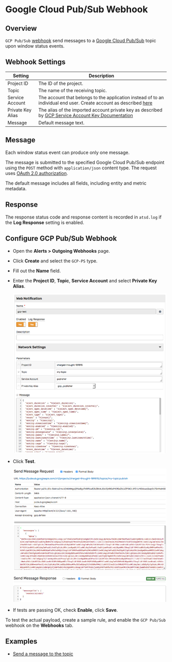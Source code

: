# Google Cloud Pub/Sub Webhook

## Overview

`GCP Pub/Sub` [webhook](../notifications/README.md) send messages to a [Google Cloud Pub/Sub](https://cloud.google.com/pubsub/docs/reference/rest/v1/projects.topics/publish) topic upon window status events.

## Webhook Settings

|**Setting**|**Description**|
|---|---|
|Project ID|The ID of the project.|
|Topic|The name of the receiving topic.|
|Service Account|The account that belongs to the application instead of to an individual end user. Create account as described [here](gcp-service-account-key.md#create-service-account)|
|Private Key Alias|The alias of the imported account private key as described by [GCP Service Account Key Documentation](./gcp-service-account-key.md#import-private-key)|
|Message|Default message text.|

## Message

Each window status event can produce only one message.

The message is submitted to the specified Google Cloud Pub/Sub endpoint using the `POST` method with `application/json` content type. The request uses [OAuth 2.0 authorization](https://developers.google.com/identity/protocols/OAuth2ServiceAccount).

The default message includes all fields, including entity and metric metadata.

## Response

The response status code and response content is recorded in `atsd.log` if the **Log Response** setting is enabled.

## Configure GCP Pub/Sub Webhook

* Open the **Alerts > Outgoing Webhooks** page.
* Click **Create** and select the `GCP-PS` type.
* Fill out the **Name** field.
* Enter the **Project ID**, **Topic**, **Service Account** and select **Private Key Alias**.

  ![](./images/gcp_ps_config.png)

* Click **Test**.

   ![](./images/gcp_ps_test_request.png)

   ![](./images/gcp_ps_test_response.png)

* If tests are passing OK, check **Enable**, click **Save**.

To test the actual payload, create a sample rule, and enable the `GCP Pub/Sub` webhook on the **Webhooks** tab.

## Examples

* [Send a message to the topic](gcp-ps-message.md)
